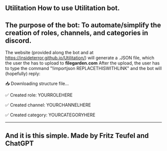 Utilitation
How to use Utilitation bot.
--------------------------------------------------------------------------------------------------------------------------------------

The purpose of the bot: To automate/simplify the creation of roles, channels, and categories in discord.
--------------------------------------------------------------------------------------------------------------------------------------
The website (provided along the bot and at https://insideterror.github.io/Utilitation/) will generate a .JSON file, which the user the has to upload to **filegarden.com**
After the upload, the user has to type the command "!importjson REPLACETHISWITHLINK" and the bot will (hopefully) reply:

📥 Downloading structure file...

✅ Created role: YOURROLEHERE

✅ Created channel: YOURCHANNELHERE

✅ Created category: YOURCATEGORYHERE

--------------------------------------------------------------------------------------------------------------------------------------


And it is this simple.
Made by Fritz Teufel and ChatGPT
--------------------------------------------------------------------------------------------------------------------------------------
